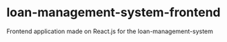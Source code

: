 # loan-management-system-frontend
Frontend application made on React.js for the loan-management-system
